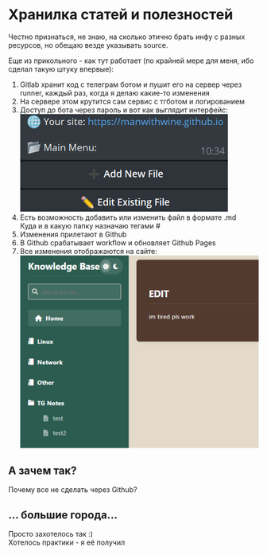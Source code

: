 # Хранилка статей и полезностей

Честно признаться, не знаю, на сколько этично брать инфу с разных ресурсов, но обещаю везде указывать source.

Еще из прикольного - как тут работает (по крайней мере для меня, ибо сделал такую штуку впервые):
1. Gitlab хранит код с телеграм ботом и пушит его на сервер через runner, каждый раз, когда я делаю какие-то изменения
2. На сервере этом крутится сам сервис с тгботом и логированием
3. Доступ до бота через пароль и вот как выглядит интерфейс:\
![Скрин](images/readme/1.png)
4. Есть возможность добавить или изменить файл в формате .md\
Куда и в какую папку назначаю тегами # 
5. Изменения прилетают в Github 
6. В Github срабатывает workflow и обновляет Github Pages
7. Все изменения отображаются на сайте:\
![Скрин](images/readme/2.png)

## А зачем так?
Почему все не сделать через Github?

## ... большие города...
Просто захотелось так :)\
Хотелось практики - я её получил